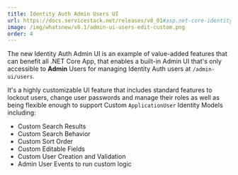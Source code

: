 ```yaml
---
title: Identity Auth Admin Users UI
url: https://docs.servicestack.net/releases/v8_01#asp.net-core-identity-auth-admin-ui
image: /img/whatsnew/v8.1/admin-ui-users-edit-custom.png
order: 4
---
```


The new Identity Auth Admin UI is an example of value-added features that can benefit all .NET Core App, that 
enables a built-in Admin UI that's only accessible to **Admin** Users for managing Identity Auth
users at `/admin-ui/users`.

It's a highly customizable UI feature that includes standard features to lockout users, change user passwords and manage their roles
as well as being flexible enough to support Custom `ApplicationUser` Identity Models including:

 - Custom Search Results
 - Custom Search Behavior
 - Custom Sort Order
 - Custom Editable Fields
 - Custom User Creation and Validation
 - Admin User Events to run custom logic